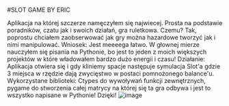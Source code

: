#SLOT GAME BY ERIC

Aplikacja na której szczerze namęczyłem się najwiecej. Prosta na podstawie poradników, czatu jak i swoich działań, gra ruletkowa. Czemu? Tak, poprostu chciałem zaobserwować jak gry można hazardowe tworzyć jak i nimi manipulować. Wniosek: Jest meeeega łatwo.
W głownej mierze nauczyłem się pisania na Pythonie, bo jest to jeden z moich większych projektów w które władowałem bardzo dużo energii i czasu!
Działanie: Aplikacja otwiera się i gdy kliniemy spacje następuje symulacja Slot'a gdzie 3 miejsca w rzędzie dają zwycięstwo w postaci pomnożonego balance'u.
Wykorzystane biblioteki: Ctypes do wywoływań funkcji zewnętrznych, pygame do stworzenia całej matrycy na której się ta gra odbywa i jest to wszystko napisane w Pythonie!
Dzięki!
![image](https://github.com/user-attachments/assets/b1a89f69-e175-4770-b18f-a06f98ba620e)
